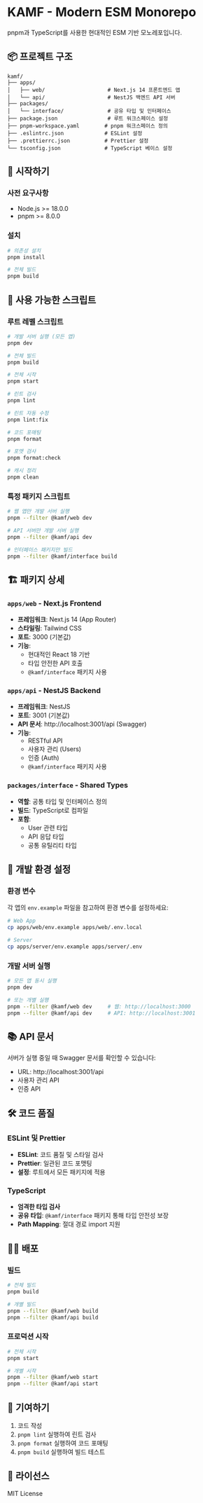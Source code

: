 # KAMF - Modern ESM Monorepo

pnpm과 TypeScript를 사용한 현대적인 ESM 기반 모노레포입니다.

## 📦 프로젝트 구조

```
kamf/
├── apps/
│   ├── web/                    # Next.js 14 프론트엔드 앱
│   └── api/                    # NestJS 백엔드 API 서버
├── packages/
│   └── interface/              # 공유 타입 및 인터페이스
├── package.json                # 루트 워크스페이스 설정
├── pnpm-workspace.yaml        # pnpm 워크스페이스 정의
├── .eslintrc.json             # ESLint 설정
├── .prettierrc.json           # Prettier 설정
└── tsconfig.json              # TypeScript 베이스 설정
```

## 🚀 시작하기

### 사전 요구사항

- Node.js >= 18.0.0
- pnpm >= 8.0.0

### 설치

```bash
# 의존성 설치
pnpm install

# 전체 빌드
pnpm build
```

## 📝 사용 가능한 스크립트

### 루트 레벨 스크립트

```bash
# 개발 서버 실행 (모든 앱)
pnpm dev

# 전체 빌드
pnpm build

# 전체 시작
pnpm start

# 린트 검사
pnpm lint

# 린트 자동 수정
pnpm lint:fix

# 코드 포매팅
pnpm format

# 포맷 검사
pnpm format:check

# 캐시 정리
pnpm clean
```

### 특정 패키지 스크립트

```bash
# 웹 앱만 개발 서버 실행
pnpm --filter @kamf/web dev

# API 서버만 개발 서버 실행
pnpm --filter @kamf/api dev

# 인터페이스 패키지만 빌드
pnpm --filter @kamf/interface build
```

## 🏗️ 패키지 상세

### `apps/web` - Next.js Frontend

- **프레임워크**: Next.js 14 (App Router)
- **스타일링**: Tailwind CSS
- **포트**: 3000 (기본값)
- **기능**:
  - 현대적인 React 18 기반
  - 타입 안전한 API 호출
  - `@kamf/interface` 패키지 사용

### `apps/api` - NestJS Backend

- **프레임워크**: NestJS
- **포트**: 3001 (기본값)
- **API 문서**: http://localhost:3001/api (Swagger)
- **기능**:
  - RESTful API
  - 사용자 관리 (Users)
  - 인증 (Auth)
  - `@kamf/interface` 패키지 사용

### `packages/interface` - Shared Types

- **역할**: 공통 타입 및 인터페이스 정의
- **빌드**: TypeScript로 컴파일
- **포함**:
  - User 관련 타입
  - API 응답 타입
  - 공통 유틸리티 타입

## 🔧 개발 환경 설정

### 환경 변수

각 앱의 `env.example` 파일을 참고하여 환경 변수를 설정하세요:

```bash
# Web App
cp apps/web/env.example apps/web/.env.local

# Server
cp apps/server/env.example apps/server/.env
```

### 개발 서버 실행

```bash
# 모든 앱 동시 실행
pnpm dev

# 또는 개별 실행
pnpm --filter @kamf/web dev     # 웹: http://localhost:3000
pnpm --filter @kamf/api dev     # API: http://localhost:3001
```

## 📚 API 문서

서버가 실행 중일 때 Swagger 문서를 확인할 수 있습니다:
- URL: http://localhost:3001/api
- 사용자 관리 API
- 인증 API

## 🛠️ 코드 품질

### ESLint 및 Prettier

- **ESLint**: 코드 품질 및 스타일 검사
- **Prettier**: 일관된 코드 포맷팅
- **설정**: 루트에서 모든 패키지에 적용

### TypeScript

- **엄격한 타입 검사**
- **공유 타입**: `@kamf/interface` 패키지 통해 타입 안전성 보장
- **Path Mapping**: 절대 경로 import 지원

## 🏃‍♂️ 배포

### 빌드

```bash
# 전체 빌드
pnpm build

# 개별 빌드
pnpm --filter @kamf/web build
pnpm --filter @kamf/api build
```

### 프로덕션 시작

```bash
# 전체 시작
pnpm start

# 개별 시작  
pnpm --filter @kamf/web start
pnpm --filter @kamf/api start
```

## 🤝 기여하기

1. 코드 작성
2. `pnpm lint` 실행하여 린트 검사
3. `pnpm format` 실행하여 코드 포매팅
4. `pnpm build` 실행하여 빌드 테스트

## 📄 라이선스

MIT License